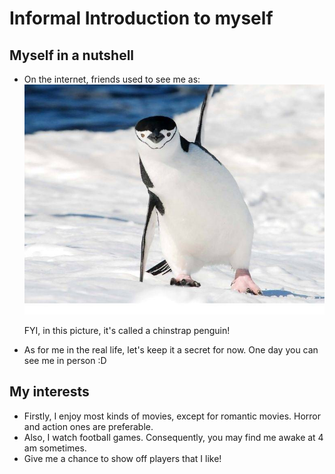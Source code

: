 # Informal Introduction to myself

## Myself in a nutshell

- On the internet, friends used to see me as:
  ![penguin](https://github.com/gtb-2022-wang-wanzhi/.github/blob/main/profile/img/1.jpg)
  
  FYI, in this picture, it's called a chinstrap penguin!
- As for me in the real life, let's keep it a secret for now. One day you can see me in person :D

## My interests
- Firstly, I enjoy most kinds of movies, except for romantic movies. Horror and action ones are preferable.
- Also, I watch football games. Consequently, you may find me awake at 4 am sometimes.
- Give me a chance to show off players that I like!
  